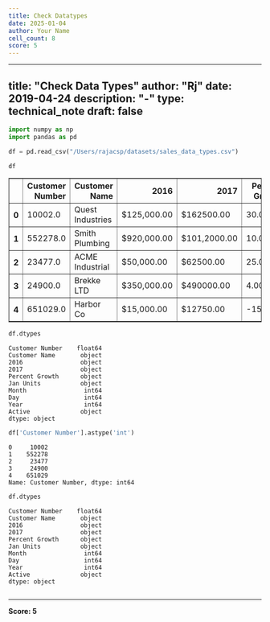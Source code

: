 ```yaml
---
title: Check Datatypes
date: 2025-01-04
author: Your Name
cell_count: 8
score: 5
---
```


---
title: "Check Data Types"
author: "Rj"
date: 2019-04-24
description: "-"
type: technical_note
draft: false
---

```python
import numpy as np
import pandas as pd
```


```python
df = pd.read_csv("/Users/rajacsp/datasets/sales_data_types.csv")
```


```python
df
```




<div>
<style scoped>
    .dataframe tbody tr th:only-of-type {
        vertical-align: middle;
    }

    .dataframe tbody tr th {
        vertical-align: top;
    }

    .dataframe thead th {
        text-align: right;
    }
</style>
<table border="1" class="dataframe">
  <thead>
    <tr style="text-align: right;">
      <th></th>
      <th>Customer Number</th>
      <th>Customer Name</th>
      <th>2016</th>
      <th>2017</th>
      <th>Percent Growth</th>
      <th>Jan Units</th>
      <th>Month</th>
      <th>Day</th>
      <th>Year</th>
      <th>Active</th>
    </tr>
  </thead>
  <tbody>
    <tr>
      <th>0</th>
      <td>10002.0</td>
      <td>Quest Industries</td>
      <td>$125,000.00</td>
      <td>$162500.00</td>
      <td>30.00%</td>
      <td>500</td>
      <td>1</td>
      <td>10</td>
      <td>2015</td>
      <td>Y</td>
    </tr>
    <tr>
      <th>1</th>
      <td>552278.0</td>
      <td>Smith Plumbing</td>
      <td>$920,000.00</td>
      <td>$101,2000.00</td>
      <td>10.00%</td>
      <td>700</td>
      <td>6</td>
      <td>15</td>
      <td>2014</td>
      <td>Y</td>
    </tr>
    <tr>
      <th>2</th>
      <td>23477.0</td>
      <td>ACME Industrial</td>
      <td>$50,000.00</td>
      <td>$62500.00</td>
      <td>25.00%</td>
      <td>125</td>
      <td>3</td>
      <td>29</td>
      <td>2016</td>
      <td>Y</td>
    </tr>
    <tr>
      <th>3</th>
      <td>24900.0</td>
      <td>Brekke LTD</td>
      <td>$350,000.00</td>
      <td>$490000.00</td>
      <td>4.00%</td>
      <td>75</td>
      <td>10</td>
      <td>27</td>
      <td>2015</td>
      <td>Y</td>
    </tr>
    <tr>
      <th>4</th>
      <td>651029.0</td>
      <td>Harbor Co</td>
      <td>$15,000.00</td>
      <td>$12750.00</td>
      <td>-15.00%</td>
      <td>Closed</td>
      <td>2</td>
      <td>2</td>
      <td>2014</td>
      <td>N</td>
    </tr>
  </tbody>
</table>
</div>




```python
df.dtypes
```




    Customer Number    float64
    Customer Name       object
    2016                object
    2017                object
    Percent Growth      object
    Jan Units           object
    Month                int64
    Day                  int64
    Year                 int64
    Active              object
    dtype: object




```python
df['Customer Number'].astype('int')
```




    0     10002
    1    552278
    2     23477
    3     24900
    4    651029
    Name: Customer Number, dtype: int64




```python
df.dtypes
```




    Customer Number    float64
    Customer Name       object
    2016                object
    2017                object
    Percent Growth      object
    Jan Units           object
    Month                int64
    Day                  int64
    Year                 int64
    Active              object
    dtype: object




```python

```


---
**Score: 5**